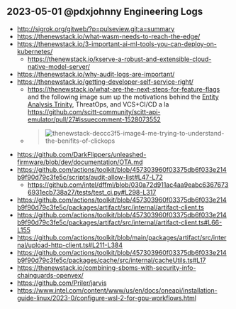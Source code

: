 ## 2023-05-01 @pdxjohnny Engineering Logs

- http://sigrok.org/gitweb/?p=pulseview.git;a=summary
- https://thenewstack.io/what-wasm-needs-to-reach-the-edge/
- https://thenewstack.io/3-important-ai-ml-tools-you-can-deploy-on-kubernetes/
  - https://thenewstack.io/kserve-a-robust-and-extensible-cloud-native-model-server/
- https://thenewstack.io/why-audit-logs-are-important/
- https://thenewstack.io/getting-developer-self-service-right/
  - https://thenewstack.io/what-are-the-next-steps-for-feature-flags and the following image sum up the motivations behind the [Entity Analysis Trinity](https://github.com/intel/dffml/tree/main/docs/tutorials/rolling_alice/0000_architecting_alice#entity-analysis-trinity), ThreatOps, and VCS+CI/CD a la https://github.com/scitt-community/scitt-api-emulator/pull/27#issuecomment-1528073552
  - > ![thenewstack-deccc3f5-image4-me-trying-to-understand-the-benifits-of-clickops](https://user-images.githubusercontent.com/5950433/235471920-6f2228e1-76e4-4479-84c3-cb80326e80ce.png)
- https://github.com/DarkFlippers/unleashed-firmware/blob/dev/documentation/OTA.md
- https://github.com/actions/toolkit/blob/457303960f03375db6f033e214b9f90d79c3fe5c/scripts/audit-allow-list#L47-L72
  - https://github.com/intel/dffml/blob/030a72d911ac4aa9eabc63676736931ecb738a27/tests/test_ci.py#L298-L317
- https://github.com/actions/toolkit/blob/457303960f03375db6f033e214b9f90d79c3fe5c/packages/artifact/src/internal/artifact-client.ts
- https://github.com/actions/toolkit/blob/457303960f03375db6f033e214b9f90d79c3fe5c/packages/artifact/src/internal/artifact-client.ts#L66-L155
- https://github.com/actions/toolkit/blob/main/packages/artifact/src/internal/upload-http-client.ts#L211-L384
- https://github.com/actions/toolkit/blob/457303960f03375db6f033e214b9f90d79c3fe5c/packages/cache/src/internal/cacheUtils.ts#L17
- https://thenewstack.io/combining-sboms-with-security-info-chainguards-openvex/
- https://github.com/Priler/jarvis
- https://www.intel.com/content/www/us/en/docs/oneapi/installation-guide-linux/2023-0/configure-wsl-2-for-gpu-workflows.html